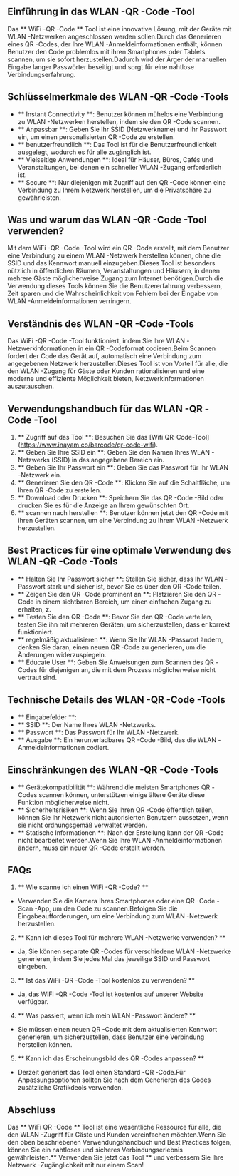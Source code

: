 ## Einführung in das WLAN -QR -Code -Tool

Das ** WiFi -QR -Code ** Tool ist eine innovative Lösung, mit der Geräte mit WLAN -Netzwerken angeschlossen werden sollen.Durch das Generieren eines QR -Codes, der Ihre WLAN -Anmeldeinformationen enthält, können Benutzer den Code problemlos mit ihren Smartphones oder Tablets scannen, um sie sofort herzustellen.Dadurch wird der Ärger der manuellen Eingabe langer Passwörter beseitigt und sorgt für eine nahtlose Verbindungserfahrung.

## Schlüsselmerkmale des WLAN -QR -Code -Tools

- ** Instant Connectivity **: Benutzer können mühelos eine Verbindung zu WLAN -Netzwerken herstellen, indem sie den QR -Code scannen.
- ** Anpassbar **: Geben Sie Ihr SSID (Netzwerkname) und Ihr Passwort ein, um einen personalisierten QR -Code zu erstellen.
- ** benutzerfreundlich **: Das Tool ist für die Benutzerfreundlichkeit ausgelegt, wodurch es für alle zugänglich ist.
- ** Vielseitige Anwendungen **: Ideal für Häuser, Büros, Cafés und Veranstaltungen, bei denen ein schneller WLAN -Zugang erforderlich ist.
- ** Secure **: Nur diejenigen mit Zugriff auf den QR -Code können eine Verbindung zu Ihrem Netzwerk herstellen, um die Privatsphäre zu gewährleisten.

## Was und warum das WLAN -QR -Code -Tool verwenden?

Mit dem WiFi -QR -Code -Tool wird ein QR -Code erstellt, mit dem Benutzer eine Verbindung zu einem WLAN -Netzwerk herstellen können, ohne die SSID und das Kennwort manuell einzugeben.Dieses Tool ist besonders nützlich in öffentlichen Räumen, Veranstaltungen und Häusern, in denen mehrere Gäste möglicherweise Zugang zum Internet benötigen.Durch die Verwendung dieses Tools können Sie die Benutzererfahrung verbessern, Zeit sparen und die Wahrscheinlichkeit von Fehlern bei der Eingabe von WLAN -Anmeldeinformationen verringern.

## Verständnis des WLAN -QR -Code -Tools

Das WiFi -QR -Code -Tool funktioniert, indem Sie Ihre WLAN -Netzwerkinformationen in ein QR -Codeformat codieren.Beim Scannen fordert der Code das Gerät auf, automatisch eine Verbindung zum angegebenen Netzwerk herzustellen.Dieses Tool ist von Vorteil für alle, die den WLAN -Zugang für Gäste oder Kunden rationalisieren und eine moderne und effiziente Möglichkeit bieten, Netzwerkinformationen auszutauschen.

## Verwendungshandbuch für das WLAN -QR -Code -Tool

1. ** Zugriff auf das Tool **: Besuchen Sie das [Wifi QR-Code-Tool] (https://www.inayam.co/barcode/qr-code-wifi).
2. ** Geben Sie Ihre SSID ein **: Geben Sie den Namen Ihres WLAN -Netzwerks (SSID) in das angegebene Bereich ein.
3. ** Geben Sie Ihr Passwort ein **: Geben Sie das Passwort für Ihr WLAN -Netzwerk ein.
4. ** Generieren Sie den QR -Code **: Klicken Sie auf die Schaltfläche, um Ihren QR -Code zu erstellen.
5. ** Download oder Drucken **: Speichern Sie das QR -Code -Bild oder drucken Sie es für die Anzeige an Ihrem gewünschten Ort.
6. ** scannen nach herstellen **: Benutzer können jetzt den QR -Code mit ihren Geräten scannen, um eine Verbindung zu Ihrem WLAN -Netzwerk herzustellen.

## Best Practices für eine optimale Verwendung des WLAN -QR -Code -Tools

- ** Halten Sie Ihr Passwort sicher **: Stellen Sie sicher, dass Ihr WLAN -Passwort stark und sicher ist, bevor Sie es über den QR -Code teilen.
- ** Zeigen Sie den QR -Code prominent an **: Platzieren Sie den QR -Code in einem sichtbaren Bereich, um einen einfachen Zugang zu erhalten, z.
- ** Testen Sie den QR -Code **: Bevor Sie den QR -Code verteilen, testen Sie ihn mit mehreren Geräten, um sicherzustellen, dass er korrekt funktioniert.
- ** regelmäßig aktualisieren **: Wenn Sie Ihr WLAN -Passwort ändern, denken Sie daran, einen neuen QR -Code zu generieren, um die Änderungen widerzuspiegeln.
- ** Educate User **: Geben Sie Anweisungen zum Scannen des QR -Codes für diejenigen an, die mit dem Prozess möglicherweise nicht vertraut sind.

## Technische Details des WLAN -QR -Code -Tools

- ** Eingabefelder **:
- ** SSID **: Der Name Ihres WLAN -Netzwerks.
- ** Passwort **: Das Passwort für Ihr WLAN -Netzwerk.
- ** Ausgabe **: Ein herunterladbares QR -Code -Bild, das die WLAN -Anmeldeinformationen codiert.

## Einschränkungen des WLAN -QR -Code -Tools

- ** Gerätekompatibilität **: Während die meisten Smartphones QR -Codes scannen können, unterstützen einige ältere Geräte diese Funktion möglicherweise nicht.
- ** Sicherheitsrisiken **: Wenn Sie Ihren QR -Code öffentlich teilen, können Sie Ihr Netzwerk nicht autorisierten Benutzern aussetzen, wenn sie nicht ordnungsgemäß verwaltet werden.
- ** Statische Informationen **: Nach der Erstellung kann der QR -Code nicht bearbeitet werden.Wenn Sie Ihre WLAN -Anmeldeinformationen ändern, muss ein neuer QR -Code erstellt werden.

## FAQs

1. ** Wie scanne ich einen WiFi -QR -Code? **
- Verwenden Sie die Kamera Ihres Smartphones oder eine QR -Code -Scan -App, um den Code zu scannen.Befolgen Sie die Eingabeaufforderungen, um eine Verbindung zum WLAN -Netzwerk herzustellen.

2. ** Kann ich dieses Tool für mehrere WLAN -Netzwerke verwenden? **
- Ja, Sie können separate QR -Codes für verschiedene WLAN -Netzwerke generieren, indem Sie jedes Mal das jeweilige SSID und Passwort eingeben.

3. ** Ist das WiFi -QR -Code -Tool kostenlos zu verwenden? **
- Ja, das WiFi -QR -Code -Tool ist kostenlos auf unserer Website verfügbar.

4. ** Was passiert, wenn ich mein WLAN -Passwort ändere? **
- Sie müssen einen neuen QR -Code mit dem aktualisierten Kennwort generieren, um sicherzustellen, dass Benutzer eine Verbindung herstellen können.

5. ** Kann ich das Erscheinungsbild des QR -Codes anpassen? **
- Derzeit generiert das Tool einen Standard -QR -Code.Für Anpassungsoptionen sollten Sie nach dem Generieren des Codes zusätzliche Grafikdeols verwenden.

## Abschluss

Das ** WiFi QR -Code ** Tool ist eine wesentliche Ressource für alle, die den WLAN -Zugriff für Gäste und Kunden vereinfachen möchten.Wenn Sie den oben beschriebenen Verwendungshandbuch und Best Practices folgen, können Sie ein nahtloses und sicheres Verbindungserlebnis gewährleisten.** Verwenden Sie jetzt das Tool ** und verbessern Sie Ihre Netzwerk -Zugänglichkeit mit nur einem Scan!